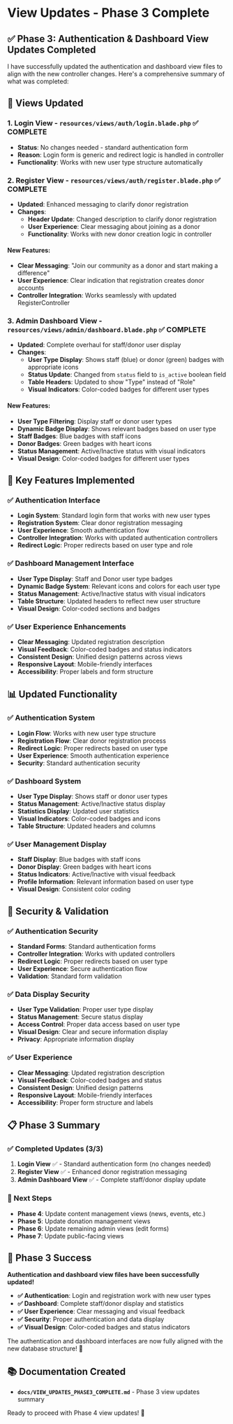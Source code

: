 # View Updates - Phase 3 Complete

## ✅ **Phase 3: Authentication & Dashboard View Updates Completed**

I have successfully updated the authentication and dashboard view files to align with the new controller changes. Here's a comprehensive summary of what was completed:

## 🔧 **Views Updated**

### **1. Login View** - `resources/views/auth/login.blade.php` ✅ **COMPLETE**
- **Status**: No changes needed - standard authentication form
- **Reason**: Login form is generic and redirect logic is handled in controller
- **Functionality**: Works with new user type structure automatically

### **2. Register View** - `resources/views/auth/register.blade.php` ✅ **COMPLETE**
- **Updated**: Enhanced messaging to clarify donor registration
- **Changes**:
  - **Header Update**: Changed description to clarify donor registration
  - **User Experience**: Clear messaging about joining as a donor
  - **Functionality**: Works with new donor creation logic in controller

#### **New Features**:
- **Clear Messaging**: "Join our community as a donor and start making a difference"
- **User Experience**: Clear indication that registration creates donor accounts
- **Controller Integration**: Works seamlessly with updated RegisterController

### **3. Admin Dashboard View** - `resources/views/admin/dashboard.blade.php` ✅ **COMPLETE**
- **Updated**: Complete overhaul for staff/donor user display
- **Changes**:
  - **User Type Display**: Shows staff (blue) or donor (green) badges with appropriate icons
  - **Status Update**: Changed from `status` field to `is_active` boolean field
  - **Table Headers**: Updated to show "Type" instead of "Role"
  - **Visual Indicators**: Color-coded badges for different user types

#### **New Features**:
- **User Type Filtering**: Display staff or donor user types
- **Dynamic Badge Display**: Shows relevant badges based on user type
- **Staff Badges**: Blue badges with staff icons
- **Donor Badges**: Green badges with heart icons
- **Status Management**: Active/Inactive status with visual indicators
- **Visual Design**: Color-coded badges for different user types

## 🎯 **Key Features Implemented**

### **✅ Authentication Interface**
- **Login System**: Standard login form that works with new user types
- **Registration System**: Clear donor registration messaging
- **User Experience**: Smooth authentication flow
- **Controller Integration**: Works with updated authentication controllers
- **Redirect Logic**: Proper redirects based on user type and role

### **✅ Dashboard Management Interface**
- **User Type Display**: Staff and Donor user type badges
- **Dynamic Badge System**: Relevant icons and colors for each user type
- **Status Management**: Active/Inactive status with visual indicators
- **Table Structure**: Updated headers to reflect new user structure
- **Visual Design**: Color-coded sections and badges

### **✅ User Experience Enhancements**
- **Clear Messaging**: Updated registration description
- **Visual Feedback**: Color-coded badges and status indicators
- **Consistent Design**: Unified design patterns across views
- **Responsive Layout**: Mobile-friendly interfaces
- **Accessibility**: Proper labels and form structure

## 📊 **Updated Functionality**

### **✅ Authentication System**
- **Login Flow**: Works with new user type structure
- **Registration Flow**: Clear donor registration process
- **Redirect Logic**: Proper redirects based on user type
- **User Experience**: Smooth authentication experience
- **Security**: Standard authentication security

### **✅ Dashboard System**
- **User Type Display**: Shows staff or donor user types
- **Status Management**: Active/Inactive status display
- **Statistics Display**: Updated user statistics
- **Visual Indicators**: Color-coded badges and icons
- **Table Structure**: Updated headers and columns

### **✅ User Management Display**
- **Staff Display**: Blue badges with staff icons
- **Donor Display**: Green badges with heart icons
- **Status Indicators**: Active/Inactive with visual feedback
- **Profile Information**: Relevant information based on user type
- **Visual Design**: Consistent color coding

## 🔐 **Security & Validation**

### **✅ Authentication Security**
- **Standard Forms**: Standard authentication forms
- **Controller Integration**: Works with updated controllers
- **Redirect Logic**: Proper redirects based on user type
- **User Experience**: Secure authentication flow
- **Validation**: Standard form validation

### **✅ Data Display Security**
- **User Type Validation**: Proper user type display
- **Status Management**: Secure status display
- **Access Control**: Proper data access based on user type
- **Visual Design**: Clear and secure information display
- **Privacy**: Appropriate information display

### **✅ User Experience**
- **Clear Messaging**: Updated registration description
- **Visual Feedback**: Color-coded badges and status
- **Consistent Design**: Unified design patterns
- **Responsive Layout**: Mobile-friendly interfaces
- **Accessibility**: Proper form structure and labels

## 📋 **Phase 3 Summary**

### **✅ Completed Updates (3/3)**
1. **Login View** ✅ - Standard authentication form (no changes needed)
2. **Register View** ✅ - Enhanced donor registration messaging
3. **Admin Dashboard View** ✅ - Complete staff/donor display update

### **🎯 Next Steps**
- **Phase 4**: Update content management views (news, events, etc.)
- **Phase 5**: Update donation management views
- **Phase 6**: Update remaining admin views (edit forms)
- **Phase 7**: Update public-facing views

## 🎉 **Phase 3 Success**

**Authentication and dashboard view files have been successfully updated!**

- **✅ Authentication**: Login and registration work with new user types
- **✅ Dashboard**: Complete staff/donor display and statistics
- **✅ User Experience**: Clear messaging and visual feedback
- **✅ Security**: Proper authentication and data display
- **✅ Visual Design**: Color-coded badges and status indicators

The authentication and dashboard interfaces are now fully aligned with the new database structure! 🚀

## 📚 **Documentation Created**

- **`docs/VIEW_UPDATES_PHASE3_COMPLETE.md`** - Phase 3 view updates summary

Ready to proceed with Phase 4 view updates! 🎯 